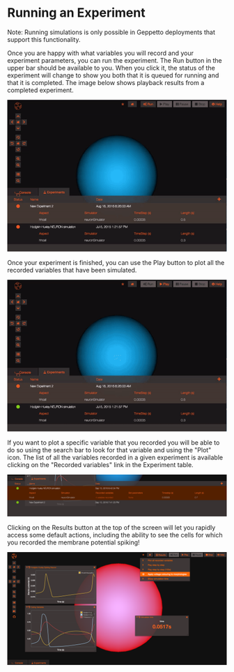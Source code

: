 Running an Experiment
=====================

Note: Running simulations is only possible in Geppetto deployments that
support this functionality.

Once you are happy with what variables you will record and your
experiment parameters, you can run the experiment. The Run button in the
upper bar should be available to you. When you click it, the status of
the experiment will change to show you both that it is queued for
running and that it is completed. The image below shows playback results
from a completed experiment.

![image](images/gif/run_experiment.gif)

Once your experiment is finished, you can use the Play button to plot
all the recorded variables that have been simulated.

![image](images/gif/playback_experiment.gif)

If you want to plot a specific variable that you recorded you will be
able to do so using the search bar to look for that variable and using
the "Plot" icon. The list of all the variables recorded in a given
experiment is available clicking on the "Recorded variables" link in the
Experiment table.

![image](images/recorded_variables_plotted.png)

Clicking on the Results button at the top of the screen will let you
rapidly access some default actions, including the ability to see the
cells for which you recorded the membrane potential spiking!

![image](images/membrane_spiking.png)
